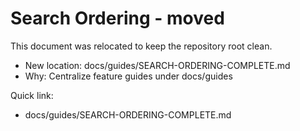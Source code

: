 # Search Ordering - moved

This document was relocated to keep the repository root clean.

- New location: docs/guides/SEARCH-ORDERING-COMPLETE.md
- Why: Centralize feature guides under docs/guides

Quick link:
- docs/guides/SEARCH-ORDERING-COMPLETE.md
